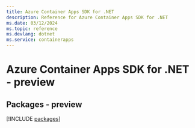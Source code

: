 ```yaml
---
title: Azure Container Apps SDK for .NET
description: Reference for Azure Container Apps SDK for .NET
ms.date: 03/12/2024
ms.topic: reference
ms.devlang: dotnet
ms.service: containerapps
---
```

# Azure Container Apps SDK for .NET - preview
## Packages - preview
[!INCLUDE [packages](container-apps-index.md)]